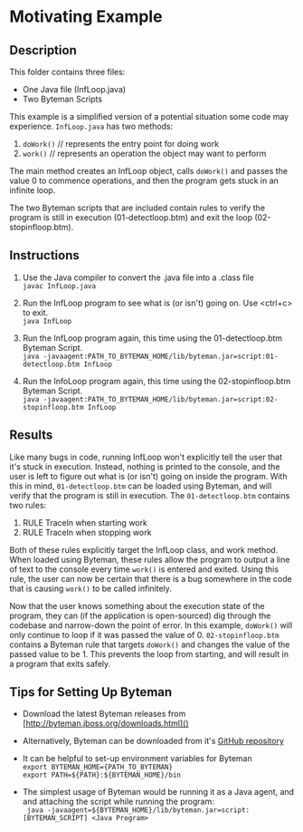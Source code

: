 # Motivating Example

## Description

This folder contains three files:
- One Java file (InfLoop.java)
- Two Byteman Scripts

This example is a simplified version of a potential situation some code may experience. 
```InfLoop.java``` has two methods: 
1. ```doWork()``` // represents the entry point for doing work
2. ```work()``` // represents an operation the object may want to perform

The main method creates an InfLoop object, calls ```doWork()``` and passes the value 0 to commence operations, and then the program gets stuck in an infinite loop.

The two Byteman scripts that are included contain rules to verify the program is still in execution (01-detectloop.btm) and exit the loop (02-stopinfloop.btm).

## Instructions

1. Use the Java compiler to convert the .java file into a .class file</br>
``` javac InfLoop.java ```

2. Run the InfLoop program to see what is (or isn't) going on. Use <ctrl+c> to exit.</br>
``` java InfLoop ```

3. Run the InfLoop program again, this time using the 01-detectloop.btm Byteman Script.</br>
``` java -javaagent:PATH_TO_BYTEMAN_HOME/lib/byteman.jar=script:01-detectloop.btm InfLoop ```

4. Run the InfoLoop program again, this time using the 02-stopinfloop.btm Byteman Script.</br>
``` java -javaagent:PATH_TO_BYTEMAN_HOME/lib/byteman.jar=script:02-stopinfloop.btm InfLoop ```

## Results

Like many bugs in code, running InfLoop won't explicitly tell the user that it's stuck in execution. 
Instead, nothing is printed to the console, and the user is left to figure out what is (or isn't) going on inside the program.
With this in mind, ```01-detectloop.btm``` can be loaded using Byteman, and will verify that the program is still in execution.
The ```01-detectloop.btm``` contains two rules:
1. RULE Traceln when starting work
2. RULE Traceln when stopping work

Both of these rules explicitly target the InfLoop class, and work method. 
When loaded using Byteman, these rules allow the program to output a line of text to the console every time ```work()``` is entered and exited.
Using this rule, the user can now be certain that there is a bug somewhere in the code that is causing ```work()``` to be called infinitely.</br>

Now that the user knows something about the execution state of the program, they can (if the application is open-sourced) dig through the codebase and narrow-down the point of error.
In this example, ```doWork()``` will only continue to loop if it was passed the value of 0. ```02-stopinfloop.btm``` contains a Byteman rule that targets ```doWork()``` and changes the value of the passed value to be 1.
This prevents the loop from starting, and will result in a program that exits safely.

## Tips for Setting Up Byteman

- Download the latest Byteman releases from [http://byteman.jboss.org/downloads.html]()
- Alternatively, Byteman can be downloaded from it's [GitHub repository](https://github.com/bytemanproject/byteman)

- It can be helpful to set-up environment variables for Byteman<br>
``` export BYTEMAN_HOME={PATH_TO_BYTEMAN} ```<br>
``` export PATH=${PATH}:${BYTEMAN_HOME}/bin ```

- The simplest usage of Byteman would be running it as a Java agent, and and attaching the script while running the program:<br> 
``` java -javaagent=${BYTEMAN_HOME}/lib/byteman.jar=script:[BYTEMAN_SCRIPT] <Java Program>```<br>